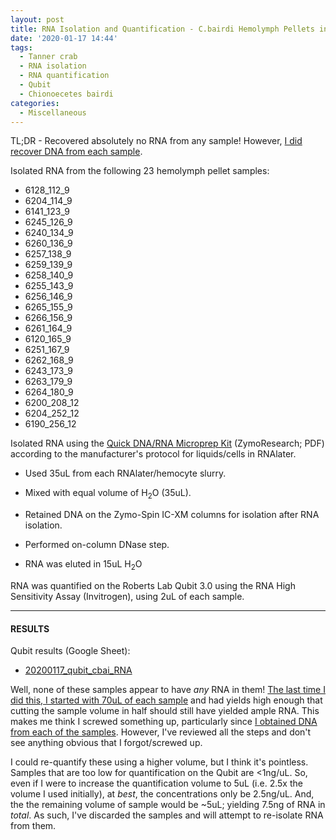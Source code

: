 ```yaml
---
layout: post
title: RNA Isolation and Quantification - C.bairdi Hemolymph Pellets in RNAlater
date: '2020-01-17 14:44'
tags:
  - Tanner crab
  - RNA isolation
  - RNA quantification
  - Qubit
  - Chionoecetes bairdi
categories:
  - Miscellaneous
---
```

TL;DR - Recovered absolutely no RNA from any sample! However, [I did recover DNA from each sample](https://robertslab.github.io/sams-notebook/2020/01/17/DNA-Isolation-and-Quantification-C.bairdi-Hemolymph-Pellets-in-RNAlater.html).


Isolated RNA from the following 23 hemolymph pellet samples:

-  6128_112_9
-  6204_114_9
-  6141_123_9
-  6245_126_9
-  6240_134_9
-  6260_136_9
-  6257_138_9
-  6259_139_9
-  6258_140_9
-  6255_143_9
-  6256_146_9
-  6265_155_9
-  6266_156_9
-  6261_164_9
-  6120_165_9
-  6251_167_9
-  6262_168_9
-  6243_173_9
-  6263_179_9
-  6264_180_9
-  6200_208_12
-  6204_252_12
-  6190_256_12

Isolated RNA using the [Quick DNA/RNA Microprep Kit](https://github.com/RobertsLab/resources/blob/master/protocols/Commercial_Protocols/ZymoResearch_quick-dna-rna_microprep_plus_kit_20190411.pdf) (ZymoResearch; PDF) according to the manufacturer's protocol for liquids/cells in RNAlater.

- Used 35uL from each RNAlater/hemocyte slurry.

- Mixed with equal volume of H<sub>2</sub>O (35uL).

- Retained DNA on the Zymo-Spin IC-XM columns for isolation after RNA isolation.

- Performed on-column DNase step.

- RNA was eluted in 15uL H<sub>2</sub>O

RNA was quantified on the Roberts Lab Qubit 3.0 using the RNA High Sensitivity Assay (Invitrogen), using 2uL of each sample.

---

#### RESULTS

Qubit results (Google Sheet):

- [20200117_qubit_cbai_RNA](https://docs.google.com/spreadsheets/d/1e4jrYEv5deHTEYwihof7CRzfuP8hArA8qCwRXtLjPEQ/edit?usp=sharing)

Well, none of these samples appear to have _any_ RNA in them! [The last time I did this, I started with 70uL of each sample](https://robertslab.github.io/sams-notebook/2019/04/30/RNA-Isolation-and-Quantification-C.bairdi-Hemolymph-Pellet-in-RNAlater.html) and had yields high enough that cutting the sample volume in half should still have yielded ample RNA. This makes me think I screwed something up, particularly since [I obtained DNA from each of the samples](https://robertslab.github.io/sams-notebook/2020/01/17/DNA-Isolation-and-Quantification-C.bairdi-Hemolymph-Pellets-in-RNAlater.html). However, I've reviewed all the steps and don't see anything obvious that I forgot/screwed up.

I could re-quantify these using a higher volume, but I think it's pointless. Samples that are too low for quantification on the Qubit are <1ng/uL. So, even if I were to increase the quantification volume to 5uL (i.e. 2.5x the volume I used initially), at _best_, the concentrations only be 2.5ng/uL. And, the the remaining volume of sample would be ~5uL; yielding 7.5ng of RNA in _total_. As such, I've discarded the samples and will attempt to re-isolate RNA from them.
